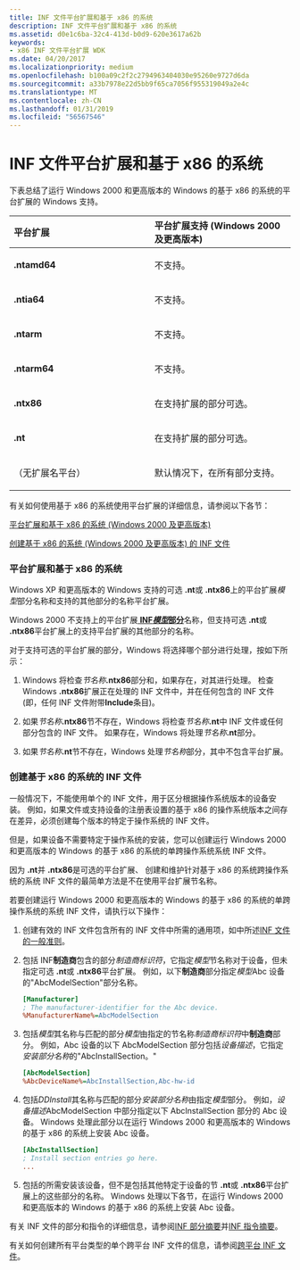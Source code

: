 ```yaml
---
title: INF 文件平台扩展和基于 x86 的系统
description: INF 文件平台扩展和基于 x86 的系统
ms.assetid: d0e1c6ba-32c4-413d-b0d9-620e3617a62b
keywords:
- x86 INF 文件平台扩展 WDK
ms.date: 04/20/2017
ms.localizationpriority: medium
ms.openlocfilehash: b100a09c2f2c2794963404030e95260e9727d6da
ms.sourcegitcommit: a33b7978e22d5bb9f65ca7056f955319049a2e4c
ms.translationtype: MT
ms.contentlocale: zh-CN
ms.lasthandoff: 01/31/2019
ms.locfileid: "56567546"
---
```

# <a name="inf-file-platform-extensions-and-x86-based-systems"></a>INF 文件平台扩展和基于 x86 的系统


下表总结了运行 Windows 2000 和更高版本的 Windows 的基于 x86 的系统的平台扩展的 Windows 支持。

<table>
<colgroup>
<col width="50%" />
<col width="50%" />
</colgroup>
<thead>
<tr class="header">
<th align="left">平台扩展</th>
<th align="left">平台扩展支持 (Windows 2000 及更高版本)</th>
</tr>
</thead>
<tbody>
<tr class="odd">
<td align="left"><p><strong>.ntamd64</strong></p></td>
<td align="left"><p>不支持。</p></td>
</tr>
<tr class="even">
<td align="left"><p><strong>.ntia64</strong></p></td>
<td align="left"><p>不支持。</p></td>
</tr>
<tr class="odd">
<td align="left"><p><strong>.ntarm</strong></p></td>
<td align="left"><p>不支持。</p></td>
</tr>
<tr class="even">
<td align="left"><p><strong>.ntarm64</strong></p></td>
<td align="left"><p>不支持。</p></td>
</tr>
<tr class="odd">
<td align="left"><p><strong>.ntx86</strong></p></td>
<td align="left"><p>在支持扩展的部分可选。</p></td>
</tr>
<tr class="even">
<td align="left"><p><strong>.nt</strong></p></td>
<td align="left"><p>在支持扩展的部分可选。</p></td>
</tr>
<tr class="odd">
<td align="left"><p>（无扩展名平台）</p></td>
<td align="left"><p>默认情况下，在所有部分支持。</p></td>
</tr>
</tbody>
</table>

 

有关如何使用基于 x86 的系统使用平台扩展的详细信息，请参阅以下各节：

[平台扩展和基于 x86 的系统 (Windows 2000 及更高版本)](#platform-extensions-and-x86-based-systems--windows-2000-and-later-)

[创建基于 x86 的系统 (Windows 2000 及更高版本) 的 INF 文件](#creating-inf-files-for-x86-based-systems--windows-2000-and-later-)

### <a href="" id="platform-extensions-and-x86-based-systems--windows-2000-and-later-"></a> 平台扩展和基于 x86 的系统

Windows XP 和更高版本的 Windows 支持的可选 **.nt**或 **.ntx86**上的平台扩展*模型*部分名称和支持的其他部分的名称平台扩展。

Windows 2000 不支持上的平台扩展[ **INF*模型*部分**](inf-models-section.md)名称，但支持可选 **.nt**或 **.ntx86**平台扩展上的支持平台扩展的其他部分的名称。

对于支持可选的平台扩展的部分，Windows 将选择哪个部分进行处理，按如下所示：

1. Windows 将检查<em>节名称</em>**.ntx86**部分和，如果存在，对其进行处理。 检查 Windows **.ntx86**扩展正在处理的 INF 文件中，并在任何包含的 INF 文件 (即，任何 INF 文件附带**Include**条目)。

2. 如果<em>节名称</em>**.ntx86**节不存在，Windows 将检查<em>节名称</em>**.nt**中 INF 文件或任何部分包含的 INF 文件。 如果存在，Windows 将处理<em>节名称</em>**.nt**部分。

3. 如果<em>节名称</em>**.nt**节不存在，Windows 处理*节名称*部分，其中不包含平台扩展。

### <a href="" id="creating-inf-files-for-x86-based-systems--windows-2000-and-later-"></a> 创建基于 x86 的系统的 INF 文件

一般情况下，不能使用单个的 INF 文件，用于区分根据操作系统版本的设备安装。 例如，如果文件或支持设备的注册表设置的基于 x86 的操作系统版本之间存在差异，必须创建每个版本的特定于操作系统的 INF 文件。

但是，如果设备不需要特定于操作系统的安装，您可以创建运行 Windows 2000 和更高版本的 Windows 的基于 x86 的系统的单跨操作系统系统 INF 文件。

因为 **.nt**并 **.ntx86**是可选的平台扩展、 创建和维护针对基于 x86 的系统跨操作系统的系统 INF 文件的最简单方法是不在使用平台扩展节名称。

若要创建运行 Windows 2000 和更高版本的 Windows 的基于 x86 的系统的单跨操作系统的系统 INF 文件，请执行以下操作：

1.  创建有效的 INF 文件包含所有的 INF 文件中所需的通用项，如中所述[INF 文件的一般准则](general-guidelines-for-inf-files.md)。

2.  包括 INF**制造商**包含的部分*制造商标识符*，它指定*模型*节名称对于设备，但未指定可选 **.nt**或 **.ntx86**平台扩展。 例如，以下**制造商**部分指定*模型*Abc 设备的"AbcModelSection"部分名称。

    ```ini
    [Manufacturer]
    ; The manufacturer-identifier for the Abc device.
    %ManufacturerName%=AbcModelSection
    ```

3.  包括*模型*其名称与匹配的部分*模型*由指定的节名称*制造商标识符*中**制造商**部分。 例如，Abc 设备的以下 AbcModelSection 部分包括*设备描述*，它指定*安装部分名称*的"AbcInstallSection。"

    ```ini
    [AbcModelSection]
    %AbcDeviceName%=AbcInstallSection,Abc-hw-id
    ```

4.  包括*DDInstall*其名称与匹配的部分*安装部分名称*由指定*模型*部分。 例如，*设备描述*AbcModelSection 中部分指定以下 AbcInstallSection 部分的 Abc 设备。 Windows 处理此部分以在运行 Windows 2000 和更高版本的 Windows 的基于 x86 的系统上安装 Abc 设备。

    ```ini
    [AbcInstallSection]
    ; Install section entries go here.
    ...
    ```

5.  包括的所需安装该设备，但不是包括其他特定于设备的节 **.nt**或 **.ntx86**平台扩展上的这些部分的名称。 Windows 处理以下各节，在运行 Windows 2000 和更高版本的 Windows 的基于 x86 的系统上安装 Abc 设备。

有关 INF 文件的部分和指令的详细信息，请参阅[INF 部分摘要](summary-of-inf-sections.md)并[INF 指令摘要](summary-of-inf-directives.md)。

有关如何创建所有平台类型的单个跨平台 INF 文件的信息，请参阅[跨平台 INF 文件](cross-platform-inf-files.md)。

 

 





